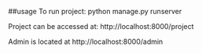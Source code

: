##usage
To run project:  python manage.py runserver

Project can be accessed at:
http://localhost:8000/project

Admin is located at
http://localhost:8000/admin


